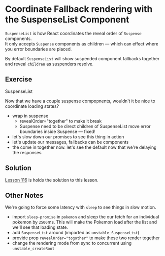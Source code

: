 # Coordinate Fallback rendering with the SuspenseList Component

`SuspenseList` is how React coordinates the reveal order of `Suspense` components.  
It only accepts `Suspense` components as children — which can effect where you error boundaries are placed.

By default `SuspenseList` will show suspended component fallbacks together and reveal `children` as suspenders resolve.

## Exercise

SuspenseList

Now that we have a couple suspense compopnents, wouldn't it be nice to coordinate loading states?

- wrap in suspense
  - revealOrder="together" to make it break
  - Suspense need to be direct children of SuspenseList move error boundaries inside Suspense — fixed!
- let's slow down our promises to see this thing in action
- let's update our messages, fallbacks can be components
- the come in together now. let's see the default now that we're delaying the responses

## Solution

[Lesson 116](../116) is holds the solution to this lesson.

## Other Notes

We're going to force some latency with `sleep` to see things in slow motion.

- import `sleep-promise` in `pokemon` and sleep the our fetch for an individual pokemon by `2500`ms. This will make the Pokemon load after the list and we'll see that loading state.
- add `SuspenseList` around (imported as `unstable_SuspenseList`)
- provide prop `revealOrder="togother"` to make these two render together
- change the rendering mode from sync to concurrent using `unstable_createRoot`
